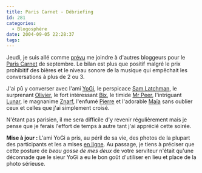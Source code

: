 ```yaml
---
title: Paris Carnet - Débriefing
id: 281
categories:
  - Blogosphère
date: 2004-09-05 22:28:37
tags:
---
```


Jeudi, je suis allé comme [prévu](/blog/2004/08/30/261-paris-carnet-premiere "Paris Carnet, première") me joindre à d'autres bloggeurs pour le [Paris Carnet](http://www.wikiservice.at/fractal/wikidev.cgi?FR%2FParisCarnet) de septembre. Le bilan est plus que positif malgré le prix prohibitif des bières et le niveau sonore de la musique qui empêchait les conversations à plus de 2 ou 3.

J'ai pû y converser avec l'ami [YoGi](http://www.darkmag.net/darkBlog/ "darkBlog"), le perspicace [Sam Latchman](http://www.latchman.org/sam/index.php "Samlog"), le surprenant [Olivier](http://www.neokraft.net/blog/ "Neokraft blog"), le fort intéressant [Bix](http://bix.enix.org/ "Politique et LL, le blog de Bix"), le timide [Mr Peer](http://386a.net/blog/ "Le Meilleur Du Peer"), l'intriguant [Lunar](http://enmarge.anargeek.net/ "En marge"), le magnanime [Znarf](http://upian.net/znarf/carnet/ "Znarf infos"), l'enfumé [Pierre](http://ze6tmd.ouvaton.org/blog/ "Ze6TmD~BLoG - Mon Blog qui Tue&nbsp;! :-)") et l'adorable [Maïa](http://www.20six.fr/maia/ "La Coureuse") sans oublier ceux et celles que j'ai simplement croisé.

N'étant pas parisien, il me sera difficile d'y revenir régulièrement mais je pense que je ferais l'effort de temps à autre tant j'ai apprécié cette soirée.

**Mise à jour :** L'ami YoGi a pris, au péril de sa vie, des photos de la plupart des participants et les a mises [en ligne](http://perso.wanadoo.fr/y0gi/paris-carnet-09-2004/ "Paris Carnet 09/2004 - Trombinoscope"). Au passage, je tiens à préciser que cette posture de _beau gosse de mes deux_ de votre serviteur n'était qu'une déconnade que le sieur YoGi a eu le bon goût d'utiliser en lieu et place de la photo sérieuse.